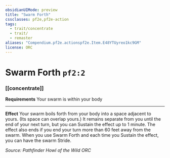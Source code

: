 ```yaml
---
obsidianUIMode: preview
title: "Swarm Forth"
cssclasses: pf2e,pf2e-action
tags:
  - trait/concentrate
  - trait/
  - remaster
aliases: "Compendium.pf2e.actionspf2e.Item.E48YTUyreo1kc9GM"
license: ORC
---
```

# Swarm Forth `pf2:2`

### [[concentrate]]






**Requirements** Your swarm is within your body

* * *

**Effect** Your swarm boils forth from your body into a space adjacent to yours. (Its space can overlap yours.) It remains separate from you until the end of your next turn, but you can Sustain the effect up to 1 minute. The effect also ends if you end your turn more than 60 feet away from the swarm. When you use Swarm Forth and each time you Sustain the effect, you can have the swarm Stride.

*Source: Pathfinder Howl of the Wild*
*ORC*